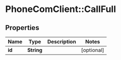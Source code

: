 # PhoneComClient::CallFull

## Properties
Name | Type | Description | Notes
------------ | ------------- | ------------- | -------------
**id** | **String** |  | [optional]


